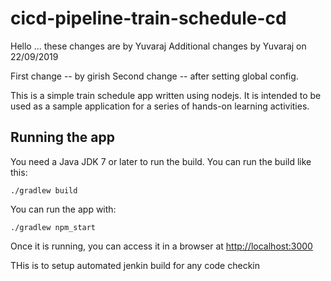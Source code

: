 # cicd-pipeline-train-schedule-cd
Hello ... these changes are by Yuvaraj
Additional changes by Yuvaraj on 22/09/2019

First change -- by girish
Second change --  after setting global config.

This is a simple train schedule app written using nodejs. It is intended to be used as a sample application for a series of hands-on learning activities.

## Running the app

You need a Java JDK 7 or later to run the build. You can run the build like this:

    ./gradlew build

You can run the app with:

    ./gradlew npm_start

Once it is running, you can access it in a browser at [http://localhost:3000](http://localhost:3000)

THis is to setup automated jenkin build for any code checkin 
